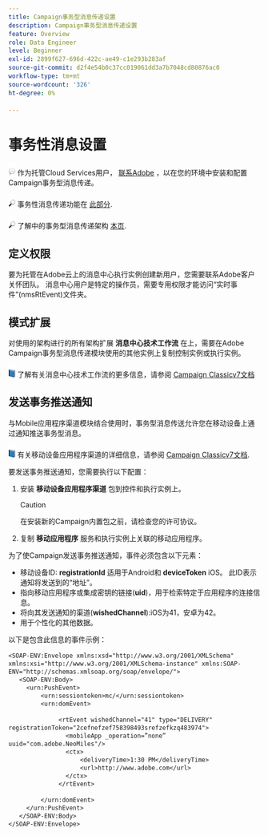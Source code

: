 ```yaml
---
title: Campaign事务型消息传递设置
description: Campaign事务型消息传递设置
feature: Overview
role: Data Engineer
level: Beginner
exl-id: 2899f627-696d-422c-ae49-c1e293b283af
source-git-commit: d2f4e54b0c37cc019061dd3a7b7048cd80876ac0
workflow-type: tm+mt
source-wordcount: '326'
ht-degree: 0%

---
```


# 事务性消息设置

![](../assets/do-not-localize/speech.png)  作为托管Cloud Services用户， [联系Adobe](../start/campaign-faq.md#support) ，以在您的环境中安装和配置Campaign事务型消息传递。

![](../assets/do-not-localize/glass.png) 事务性消息传递功能在 [此部分](../send/transactional.md).

![](../assets/do-not-localize/glass.png) 了解中的事务型消息传递架构 [本页](../dev/architecture.md).

## 定义权限

要为托管在Adobe云上的消息中心执行实例创建新用户，您需要联系Adobe客户关怀团队。 消息中心用户是特定的操作员，需要专用权限才能访问“实时事件”(nmsRtEvent)文件夹。

## 模式扩展

对使用的架构进行的所有架构扩展 **消息中心技术工作流** 在上，需要在Adobe Campaign事务型消息传递模块使用的其他实例上复制控制实例或执行实例。

![](../assets/do-not-localize/book.png) 了解有关消息中心技术工作流的更多信息，请参阅 [Campaign Classicv7文档](https://experienceleague.adobe.com/docs/campaign-classic/using/transactional-messaging/configure-transactional-messaging/additional-configurations.html#technical-workflows)

## 发送事务推送通知

与Mobile应用程序渠道模块结合使用时，事务型消息传送允许您在移动设备上通过通知推送事务型消息。

![](../assets/do-not-localize/book.png) 有关移动设备应用程序渠道的详细信息，请参阅 [Campaign Classicv7文档](https://experienceleague.adobe.com/docs/campaign-classic/using/sending-messages/sending-push-notifications/about-mobile-app-channel.html?lang=en#sending-messages).

要发送事务推送通知，您需要执行以下配置：

1. 安装 **移动设备应用程序渠道** 包到控件和执行实例上。

   >[!CAUTION]
   >
   >在安装新的Campaign内置包之前，请检查您的许可协议。

1. 复制 **移动应用程序** 服务和执行实例上关联的移动应用程序。

为了使Campaign发送事务推送通知，事件必须包含以下元素：

* 移动设备ID: **registrationId** 适用于Android和 **deviceToken** iOS。 此ID表示通知将发送到的“地址”。
* 指向移动应用程序或集成密钥的链接(**uid**)，用于检索特定于应用程序的连接信息。
* 将向其发送通知的渠道(**wishedChannel**):iOS为41，安卓为42。
* 用于个性化的其他数据。

以下是包含此信息的事件示例：

```
<SOAP-ENV:Envelope xmlns:xsd="http://www.w3.org/2001/XMLSchema" xmlns:xsi="http://www.w3.org/2001/XMLSchema-instance" xmlns:SOAP-ENV="http://schemas.xmlsoap.org/soap/envelope/">
   <SOAP-ENV:Body>
     <urn:PushEvent>
         <urn:sessiontoken>mc/</urn:sessiontoken>
         <urn:domEvent>

              <rtEvent wishedChannel="41" type="DELIVERY" registrationToken="2cefnefzef758398493srefzefkzq483974">
                <mobileApp _operation=”none” uuid="com.adobe.NeoMiles"/>
                <ctx>
                    <deliveryTime>1:30 PM</deliveryTime>
                    <url>http://www.adobe.com</url>
                </ctx>
              </rtEvent>

         </urn:domEvent>
     </urn:PushEvent>           
   </SOAP-ENV:Body>
</SOAP-ENV:Envelope>
```
